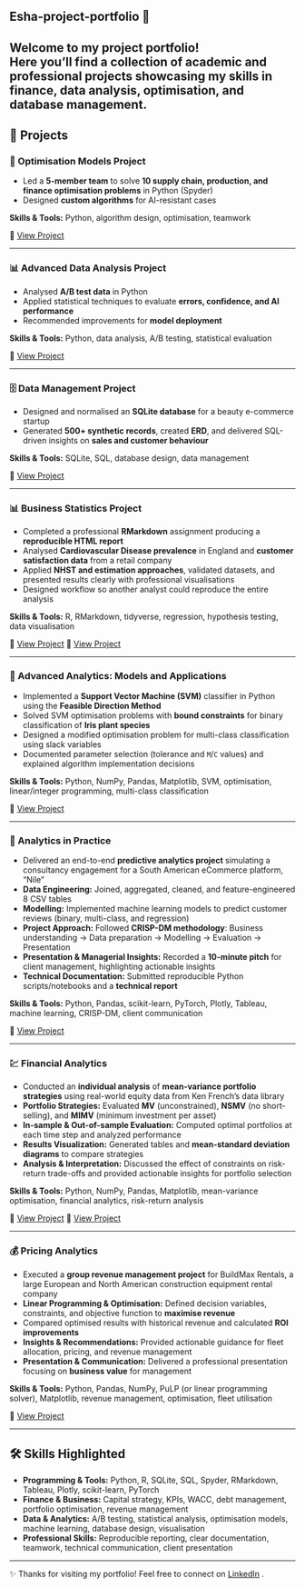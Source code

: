 ## Esha-project-portfolio 👋

Welcome to my project portfolio!  
Here you’ll find a collection of academic and professional projects showcasing my skills in **finance, data analysis, optimisation, and database management**.  
---

## 🚀 Projects
### 🔧 Optimisation Models Project
- Led a **5-member team** to solve **10 supply chain, production, and finance optimisation problems** in Python (Spyder)  
- Designed **custom algorithms** for AI-resistant cases

**Skills & Tools:** Python, algorithm design, optimisation, teamwork  

🔗 [View Project](https://github.com/eshafarooq22/eshafarooq22/blob/main/Group-39.zip)

---

### 📊 Advanced Data Analysis Project
- Analysed **A/B test data** in Python  
- Applied statistical techniques to evaluate **errors, confidence, and AI performance**  
- Recommended improvements for **model deployment**

**Skills & Tools:** Python, data analysis, A/B testing, statistical evaluation  

🔗 [View Project](https://github.com/eshafarooq22/eshafarooq22/blob/main/IB98D0_Group32.pdf)

---

### 🗄️ Data Management Project
- Designed and normalised an **SQLite database** for a beauty e-commerce startup  
- Generated **500+ synthetic records**, created **ERD**, and delivered SQL-driven insights on **sales and customer behaviour**
  
**Skills & Tools:** SQLite, SQL, database design, data management  

🔗 [View Project](https://github.com/eshafarooq22/eshafarooq22/blob/main/DM-Group-31.zip)

---

### 📊 Business Statistics Project
- Completed a professional **RMarkdown** assignment producing a **reproducible HTML report**  
- Analysed **Cardiovascular Disease prevalence** in England and **customer satisfaction data** from a retail company  
- Applied **NHST and estimation approaches**, validated datasets, and presented results clearly with professional visualisations  
- Designed workflow so another analyst could reproduce the entire analysis  

**Skills & Tools:** R, RMarkdown, tidyverse, regression, hypothesis testing, data visualisation  

🔗 [View Project](https://github.com/eshafarooq22/eshafarooq22/blob/main/5613045.html)
🔗 [View Project](https://github.com/eshafarooq22/eshafarooq22/blob/main/5613045.Rmd)


---

### 🤖 Advanced Analytics: Models and Applications
- Implemented a **Support Vector Machine (SVM)** classifier in Python using the **Feasible Direction Method**  
- Solved SVM optimisation problems with **bound constraints** for binary classification of **Iris plant species**  
- Designed a modified optimisation problem for multi-class classification using slack variables  
- Documented parameter selection (tolerance and `M`/`C` values) and explained algorithm implementation decisions  

**Skills & Tools:** Python, NumPy, Pandas, Matplotlib, SVM, optimisation, linear/integer programming, multi-class classification  

🔗 [View Project](https://github.com/eshafarooq22/eshafarooq22/blob/main/Group-11-AAMA.zip)

---
### 🛒 Analytics in Practice
- Delivered an end-to-end **predictive analytics project** simulating a consultancy engagement for a South American eCommerce platform, “Nile”  
- **Data Engineering:** Joined, aggregated, cleaned, and feature-engineered 8 CSV tables  
- **Modelling:** Implemented machine learning models to predict customer reviews (binary, multi-class, and regression)  
- **Project Approach:** Followed **CRISP-DM methodology**: Business understanding → Data preparation → Modelling → Evaluation → Presentation  
- **Presentation & Managerial Insights:** Recorded a **10-minute pitch** for client management, highlighting actionable insights  
- **Technical Documentation:** Submitted reproducible Python scripts/notebooks and a **technical report**  

**Skills & Tools:** Python, Pandas, scikit-learn, PyTorch, Plotly, Tableau, machine learning, CRISP-DM, client communication  

🔗 [View Project](https://github.com/eshafarooq22/eshafarooq22/blob/main/group_number_34.zip)

---
### 💹 Financial Analytics
- Conducted an **individual analysis** of **mean-variance portfolio strategies** using real-world equity data from Ken French’s data library  
- **Portfolio Strategies:** Evaluated **MV** (unconstrained), **NSMV** (no short-selling), and **MIMV** (minimum investment per asset)  
- **In-sample & Out-of-sample Evaluation:** Computed optimal portfolios at each time step and analyzed performance  
- **Results Visualization:** Generated tables and **mean-standard deviation diagrams** to compare strategies  
- **Analysis & Interpretation:** Discussed the effect of constraints on risk-return trade-offs and provided actionable insights for portfolio selection  

**Skills & Tools:** Python, NumPy, Pandas, Matplotlib, mean-variance optimisation, financial analytics, risk-return analysis  

🔗 [View Project](https://github.com/eshafarooq22/eshafarooq22/blob/main/FA_5613045.zip)
🔗 [View Project](https://github.com/eshafarooq22/eshafarooq22/blob/main/IBL990-Financial-Analytics-Group-Assignment_Group11.zip)

---
### 💰 Pricing Analytics
- Executed a **group revenue management project** for BuildMax Rentals, a large European and North American construction equipment rental company  
- **Linear Programming & Optimisation:** Defined decision variables, constraints, and objective function to **maximise revenue**  
- Compared optimised results with historical revenue and calculated **ROI improvements**  
- **Insights & Recommendations:** Provided actionable guidance for fleet allocation, pricing, and revenue management  
- **Presentation & Communication:** Delivered a professional presentation focusing on **business value** for management  

**Skills & Tools:** Python, Pandas, NumPy, PuLP (or linear programming solver), Matplotlib, revenue management, optimisation, fleet utilisation  

🔗 [View Project](https://github.com/eshafarooq22/eshafarooq22/blob/main/PA_Group7.zip)

---
## 🛠️ Skills Highlighted
- **Programming & Tools:** Python, R, SQLite, SQL, Spyder, RMarkdown, Tableau, Plotly, scikit-learn, PyTorch  
- **Finance & Business:** Capital strategy, KPIs, WACC, debt management, portfolio optimisation, revenue management  
- **Data & Analytics:** A/B testing, statistical analysis, optimisation models, machine learning, database design, visualisation  
- **Professional Skills:** Reproducible reporting, clear documentation, teamwork, technical communication, client presentation  

---

✨ Thanks for visiting my portfolio! Feel free to connect on [LinkedIn](www.linkedin.com/in/eshafarooq22) .  



